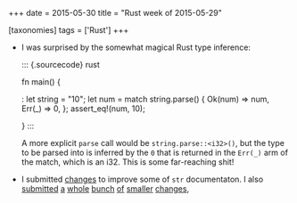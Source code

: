 +++
date = 2015-05-30
title = "Rust week of 2015-05-29"

[taxonomies]
tags = ['Rust']
+++

-   I was surprised by the somewhat magical Rust type inference:

    ::: {.sourcecode}
    rust

    fn main() {

    :   let string = \"10\"; let num = match string.parse() { Ok(num)
        =\> num, Err(\_) =\> 0, }; assert\_eq!(num, 10);

    }
    :::

    A more explicit `parse` call would be `string.parse::<i32>()`, but
    the type to be parsed into is inferred by the `0` that is returned
    in the `Err(_)` arm of the match, which is an i32. This is some
    far-reaching shit!

-   I submitted [changes] to improve some of `str` documentaton. I also
    [submitted][] [a][] [whole][] [bunch][] [of][] [smaller][]
    [changes][1],

  [changes]: https://github.com/rust-lang/rust/pull/25912
  [submitted]: https://github.com/rust-lang/rust/pull/25876
  [a]: https://github.com/rust-lang/rust/pull/25907
  [whole]: https://github.com/rust-lang/rust/pull/25920
  [bunch]: https://github.com/rust-lang/rust/pull/25922
  [of]: https://github.com/rust-lang/rust/pull/25923
  [smaller]: https://github.com/rust-lang/rust/pull/25936
  [1]: https://github.com/rust-lang/rust/pull/25948
